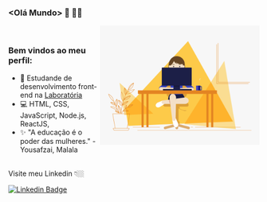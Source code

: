 ### <Olá Mundo> :rocket: :woman_astronaut:
<img align="right" src="Img/gif-readme.gif" width="320"/>
</br>

### Bem vindos ao meu perfil:

- 🚀 Estudande de desenvolvimento front-end na [Laboratória](https://www.laboratoria.la/br)
- 💻 HTML, CSS, JavaScript, Node.js, ReactJS,
- ✨ "A educação é o poder das mulheres." - Yousafzai, Malala

</br>
Visite meu Linkedin 👇🏼
</br>

[![Linkedin Badge](https://img.shields.io/badge/-LinkedIn-blue?style=flat-square&logo=Linkedin&logoColor=white&link=https://www.linkedin.com/in/julianaalmeidadesouza/)](https://www.linkedin.com/in/julianaalmeidadesouza/) 

<!--
**julianaads/julianaads** is a ✨ _special_ ✨ repository because its `README.md` (this file) appears on your GitHub profile.

